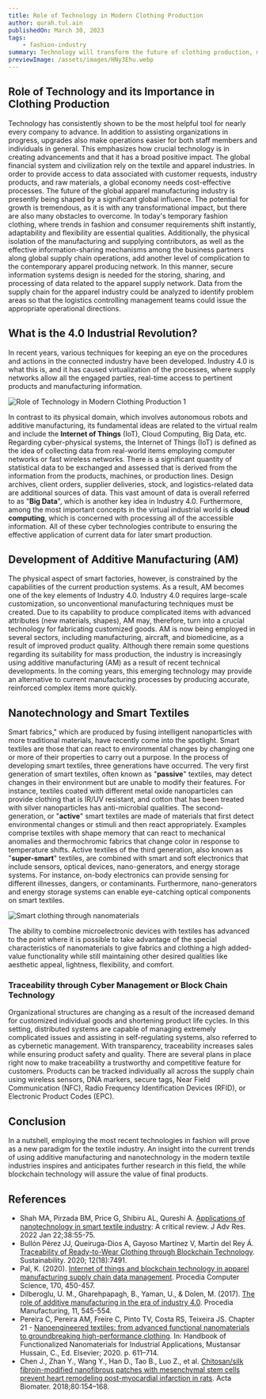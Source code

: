 ```yaml
---
title: Role of Technology in Modern Clothing Production
author: qurah.tul.ain
publishedOn: March 30, 2023
tags:
    - fashion-industry
summary: Technology will transform the future of clothing production, making it more efficient, sustainable, and innovative. Let's see how.
previewImage: /assets/images/HNy3Ehu.webp
---
```


## Role of Technology and its Importance in Clothing Production

Technology has consistently shown to be the most helpful tool for nearly every company to advance. In addition to assisting organizations in progress, upgrades also make operations easier for both staff members and individuals in general. This emphasizes how crucial technology is in creating advancements and that it has a broad positive impact. The global financial system and civilization rely on the textile and apparel industries. In order to provide access to data associated with customer requests, industry products, and raw materials, a global economy needs cost-effective processes. The future of the global apparel manufacturing industry is presently being shaped by a significant global influence. The potential for growth is tremendous, as it is with any transformational impact, but there are also many obstacles to overcome. In today's temporary fashion clothing, where trends in fashion and consumer requirements shift instantly, adaptability and flexibility are essential qualities. Additionally, the physical isolation of the manufacturing and supplying contributors, as well as the effective information-sharing mechanisms among the business partners along global supply chain operations, add another level of complication to the contemporary apparel producing network. In this manner, secure information systems design is needed for the storing, sharing, and processing of data related to the apparel supply network. Data from the supply chain for the apparel industry could be analyzed to identify problem areas so that the logistics controlling management teams could issue the appropriate operational directions.

## What is the 4.0 Industrial Revolution?

In recent years, various techniques for keeping an eye on the procedures and actions in the connected industry have been developed. Industry 4.0 is what this is, and it has caused virtualization of the processes, where supply networks allow all the engaged parties, real-time access to pertinent products and manufacturing information.

![Role of Technology in Modern Clothing Production 1](/assets/images/HNy3Ehu.webp)

In contrast to its physical domain, which involves autonomous robots and additive manufacturing, its fundamental ideas are related to the virtual realm and include the **Internet of Things** (IoT), Cloud Computing, Big Data, etc. Regarding cyber-physical systems, the Internet of Things (IoT) is defined as the idea of collecting data from real-world items employing computer networks or fast wireless networks. There is a significant quantity of statistical data to be exchanged and assessed that is derived from the information from the products, machines, or production lines. Design archives, client orders, supplier deliveries, stock, and logistics-related data are additional sources of data. This vast amount of data is overall referred to as "**Big Data**", which is another key idea in Industry 4.0. Furthermore, among the most important concepts in the virtual industrial world is **cloud computing**, which is concerned with processing all of the accessible information. All of these cyber technologies contribute to ensuring the effective application of current data for later smart production.

## Development of Additive Manufacturing (AM)

The physical aspect of smart factories, however, is constrained by the capabilities of the current production systems. As a result, AM becomes one of the key elements of Industry 4.0. Industry 4.0 requires large-scale customization, so unconventional manufacturing techniques must be created. Due to its capability to produce complicated items with advanced attributes (new materials, shapes), AM may, therefore, turn into a crucial technology for fabricating customized goods. AM is now being employed in several sectors, including manufacturing, aircraft, and biomedicine, as a result of improved product quality. Although there remain some questions regarding its suitability for mass production, the industry is increasingly using additive manufacturing (AM) as a result of recent technical developments. In the coming years, this emerging technology may provide an alternative to current manufacturing processes by producing accurate, reinforced complex items more quickly.

## Nanotechnology and Smart Textiles

Smart fabrics," which are produced by fusing intelligent nanoparticles with more traditional materials, have recently come into the spotlight. Smart textiles are those that can react to environmental changes by changing one or more of their properties to carry out a purpose. In the process of developing smart textiles, three generations have occurred. The very first generation of smart textiles, often known as "**passive**" textiles, may detect changes in their environment but are unable to modify their features. For instance, textiles coated with different metal oxide nanoparticles can provide clothing that is IR/UV resistant, and cotton that has been treated with silver nanoparticles has anti-microbial qualities. The second-generation, or "**active**" smart textiles are made of materials that first detect environmental changes or stimuli and then react appropriately. Examples comprise textiles with shape memory that can react to mechanical anomalies and thermochromic fabrics that change color in response to temperature shifts. Active textiles of the third generation, also known as "**super-smart**" textiles, are combined with smart and soft electronics that include sensors, optical devices, nano-generators, and energy storage systems. For instance, on-body electronics can provide sensing for different illnesses, dangers, or contaminants. Furthermore, nano-generators and energy storage systems can enable eye-catching optical components on smart textiles.

![Smart clothing through nanomaterials](/assets/images/HNyKSgR.webp)

The ability to combine microelectronic devices with textiles has advanced to the point where it is possible to take advantage of the special characteristics of nanomaterials to give fabrics and clothing a high added-value functionality while still maintaining other desired qualities like aesthetic appeal, lightness, flexibility, and comfort.

### Traceability through Cyber Management or Block Chain Technology

Organizational structures are changing as a result of the increased demand for customized individual goods and shortening product life cycles. In this setting, distributed systems are capable of managing extremely complicated issues and assisting in self-regulating systems, also referred to as cybernetic management. With transparency, traceability increases sales while ensuring product safety and quality. There are several plans in place right now to make traceability a trustworthy and competitive feature for customers. Products can be tracked individually all across the supply chain using wireless sensors, DNA markers, secure tags, Near Field Communication (NFC), Radio Frequency Identification Devices (RFID), or Electronic Product Codes (EPC).

## Conclusion

In a nutshell, employing the most recent technologies in fashion will prove as a new paradigm for the textile industry. An insight into the current trends of using additive manufacturing and nanotechnology in the modern textile industries inspires and anticipates further research in this field, the while blockchain technology will assure the value of final products.

## References

-   Shah MA, Pirzada BM, Price G, Shibiru AL, Qureshi A. [Applications of nanotechnology in smart textile industry](https://www.sciencedirect.com/science/article/pii/S2090123222000194): A critical review. J Adv Res. 2022 Jan 22;38:55-75.
-   Bullón Pérez JJ, Queiruga-Dios A, Gayoso Martínez V, Martín del Rey Á. [Traceability of Ready-to-Wear Clothing through Blockchain Technology](https://www.mdpi.com/824466). Sustainability. 2020; 12(18):7491.
-   Pal, K. (2020). [Internet of things and blockchain technology in apparel manufacturing supply chain data management](https://www.sciencedirect.com/science/article/pii/S1877050920305251). Procedia Computer Science, 170, 450-457.
-   Dilberoglu, U. M., Gharehpapagh, B., Yaman, U., & Dolen, M. (2017). [The role of additive manufacturing in the era of industry 4.0](https://www.sciencedirect.com/science/article/pii/S2351978917303529). Procedia Manufacturing, 11, 545-554.
-   Pereira C, Pereira AM, Freire C, Pinto TV, Costa RS, Teixeira JS. Chapter 21 - [Nanoengineered textiles: from advanced functional nanomaterials to groundbreaking high-performance clothing](https://www.sciencedirect.com/science/article/pii/B9780128167878000211). In: Handbook of Functionalized Nanomaterials for Industrial Applications, Mustansar Hussain, C., Ed. Elsevier; 2020. p. 611–714.
-   Chen J., Zhan Y., Wang Y., Han D., Tao B., Luo Z., et al. [Chitosan/silk fibroin-modified nanofibrous patches with mesenchymal stem cells prevent heart remodeling post-myocardial infarction in rats](https://www.sciencedirect.com/science/article/pii/S1742706118305300). Acta Biomater. 2018;80:154–168.
